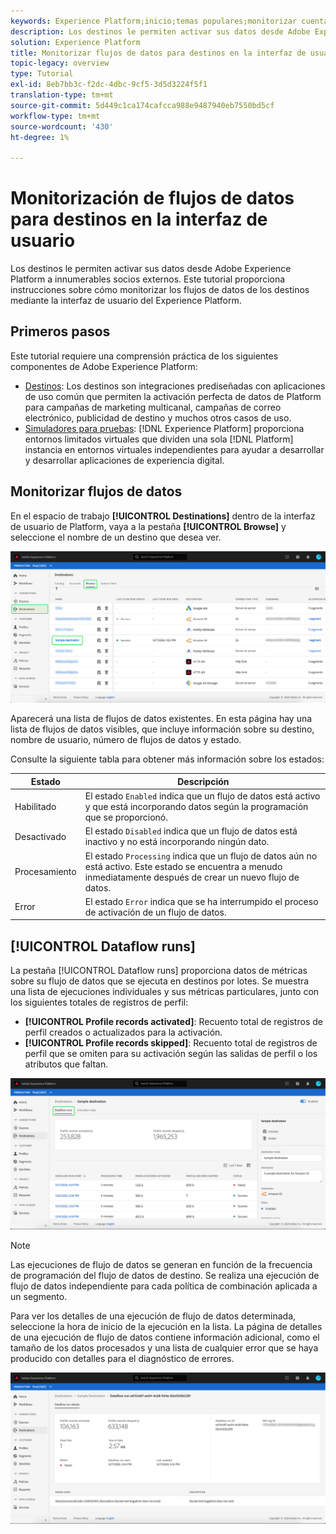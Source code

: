 ```yaml
---
keywords: Experience Platform;inicio;temas populares;monitorizar cuentas;monitorizar flujos de datos;flujos de datos;destinos
description: Los destinos le permiten activar sus datos desde Adobe Experience Platform a innumerables socios externos. Este tutorial proporciona instrucciones sobre cómo monitorizar los flujos de datos de los destinos mediante la interfaz de usuario del Experience Platform.
solution: Experience Platform
title: Monitorizar flujos de datos para destinos en la interfaz de usuario
topic-legacy: overview
type: Tutorial
exl-id: 8eb7bb3c-f2dc-4dbc-9cf5-3d5d3224f5f1
translation-type: tm+mt
source-git-commit: 5d449c1ca174cafcca988e9487940eb7550bd5cf
workflow-type: tm+mt
source-wordcount: '430'
ht-degree: 1%

---
```


# Monitorización de flujos de datos para destinos en la interfaz de usuario

Los destinos le permiten activar sus datos desde Adobe Experience Platform a innumerables socios externos. Este tutorial proporciona instrucciones sobre cómo monitorizar los flujos de datos de los destinos mediante la interfaz de usuario del Experience Platform.

## Primeros pasos

Este tutorial requiere una comprensión práctica de los siguientes componentes de Adobe Experience Platform:

- [Destinos](../../destinations/home.md): Los destinos son integraciones prediseñadas con aplicaciones de uso común que permiten la activación perfecta de datos de Platform para campañas de marketing multicanal, campañas de correo electrónico, publicidad de destino y muchos otros casos de uso.
- [Simuladores para pruebas](../../sandboxes/home.md):  [!DNL Experience Platform] proporciona entornos limitados virtuales que dividen una sola  [!DNL Platform] instancia en entornos virtuales independientes para ayudar a desarrollar y desarrollar aplicaciones de experiencia digital.

## Monitorizar flujos de datos

En el espacio de trabajo **[!UICONTROL Destinations]** dentro de la interfaz de usuario de Platform, vaya a la pestaña **[!UICONTROL Browse]** y seleccione el nombre de un destino que desea ver.

![](../assets/ui/monitor-destinations/select-destination.png)

Aparecerá una lista de flujos de datos existentes. En esta página hay una lista de flujos de datos visibles, que incluye información sobre su destino, nombre de usuario, número de flujos de datos y estado.

Consulte la siguiente tabla para obtener más información sobre los estados:

| Estado | Descripción |
| ------ | ----------- |
| Habilitado | El estado `Enabled` indica que un flujo de datos está activo y que está incorporando datos según la programación que se proporcionó. |
| Desactivado | El estado `Disabled` indica que un flujo de datos está inactivo y no está incorporando ningún dato. |
| Procesamiento | El estado `Processing` indica que un flujo de datos aún no está activo. Este estado se encuentra a menudo inmediatamente después de crear un nuevo flujo de datos. |
| Error | El estado `Error` indica que se ha interrumpido el proceso de activación de un flujo de datos. |

## [!UICONTROL Dataflow runs]

La pestaña [!UICONTROL Dataflow runs] proporciona datos de métricas sobre su flujo de datos que se ejecuta en destinos por lotes. Se muestra una lista de ejecuciones individuales y sus métricas particulares, junto con los siguientes totales de registros de perfil:

- **[!UICONTROL Profile records activated]**: Recuento total de registros de perfil creados o actualizados para la activación.
- **[!UICONTROL Profile records skipped]**: Recuento total de registros de perfil que se omiten para su activación según las salidas de perfil o los atributos que faltan.

![](../assets/ui/monitor-destinations/dataflow-runs.png)

>[!NOTE]
>
>Las ejecuciones de flujo de datos se generan en función de la frecuencia de programación del flujo de datos de destino. Se realiza una ejecución de flujo de datos independiente para cada política de combinación aplicada a un segmento.

Para ver los detalles de una ejecución de flujo de datos determinada, seleccione la hora de inicio de la ejecución en la lista. La página de detalles de una ejecución de flujo de datos contiene información adicional, como el tamaño de los datos procesados y una lista de cualquier error que se haya producido con detalles para el diagnóstico de errores.

![](../assets/ui/monitor-destinations/dataflow.png)
